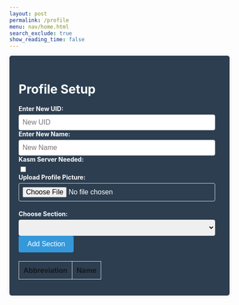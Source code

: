 ```yaml
---
layout: post
permalink: /profile
menu: nav/home.html
search_exclude: true
show_reading_time: false
---
```









<style>








.profile-container {
    display: flex;
    justify-content: center;
    align-items: center;
}








.profile-card {
    width: 100%;
    max-width: 600px;
    background-color: #2c3e50; /* Dark blue background */
    border: 1px solid #34495e; /* Darker border */
    border-radius: 5px;
    box-shadow: 0 0 10px rgba(0, 0, 0, 0.1);
    padding: 20px;
    color: #ffffff; /* White text */
}
















.profile-card label {
    display: block;
    font-weight: bold;
    margin-bottom: 5px;
}
















.profile-card input[type="text"],
.profile-card input[type="file"],
.profile-card select {
    width: calc(100% - 12px);
    padding: 8px;
    border: 1px solid #ddd;
    border-radius: 4px;
    font-size: 16px;
}
















.profile-card button {
    background-color: #3498db; /* Blue button */
    color: #ffffff;
    border: none;
    border-radius: 4px;
    padding: 10px 20px;
    cursor: pointer;
    font-size: 16px;
}
















.profile-card button:hover {
    background-color: #2980b9; /* Darker blue on hover */
}
















.profile-table {
    width: 100%;
    margin-top: 20px;
    border-collapse: collapse;
}
















.profile-table th,
.profile-table td {
    border: 1px solid #ddd;
    padding: 10px;
    text-align: left;
}
















.details-button {
    display: block;
    width: 100%;
    padding: 10px;
    margin-top: 20px;
    background-color: #3498db; /* Blue button */
    color: white;
    border: none;
    border-radius: 5px;
    cursor: pointer;
    text-align: center;
    text-decoration: none;
}
















.details-button:hover {
    background-color: #2980b9; /* Darker blue on hover */
}
















.profile-image-box {
    text-align: center;
    margin-top: 20px;
}
















.profile-image-box img {
    max-width: 100%;
    height: auto;
    border-radius: 50%;
    border: 2px solid #34495e;
}

.delete-button {
    background-color: red !important;
    color: white !important;
    border: none !important;
    padding: 5px 10px !important;
    cursor: pointer !important;
    font-size: 12px !important;
    margin-left: 10px !important;
}

.delete-button:hover {
    background-color: darkred !important;
}

/* CSS styles remain unchanged */
</style>








<div class="profile-container">
<!-- Profile Setup -->
<div class="profile-card">
    <h1>Profile Setup</h1>
    <form>
        <div>
            <label for="newUid">Enter New UID:</label>
            <input type="text" id="newUid" placeholder="New UID">
        </div>
         <div>
            <label for="newUid">Enter New Name:</label>
            <input type="text" id="newName" placeholder="New Name">
        </div>
        <div>
          <label for="kasmServerNeeded">Kasm Server Needed:</label>
          <input type="checkbox" id="kasmServerNeeded" onclick="toggleKasmServerNeeded()">
   </div>
        <label for="profilePicture">Upload Profile Picture:</label>
        <input type="file" id="profilePicture" accept="image/*" onchange="saveProfilePicture()">
        <div class="profile-image-box" id="profileImageBox">
            <!-- Profile picture will be displayed here -->
        </div>
        <p id="profile-message" style="color: red;"></p>
        <div>
            <label for="sectionDropdown">Choose Section:</label>
            <select id="sectionDropdown">
                <!-- Options will be dynamically populated -->
            </select>
        </div>
        <div>
            <button type="button" onclick="addSection()">Add Section</button>
        </div>
        <table class="profile-table" id="profileTable">
            <thead>
                <tr>
                    <th>Abbreviation</th>
                    <th>Name</th>
                </tr>
            </thead>
            <tbody id="profileResult">
                <!-- Table rows will be dynamically populated -->
            </tbody>
        </table>
    </form>
</div>
</div>




















<script type="module">
 // Import fetchOptions from config.js
 import { pythonURI, fetchOptions } from '{{site.baseurl}}/assets/js/api/config.js';








 // Global variable to hold predefined sections
 let predefinedSections = [];








 // Function to fetch  sections from kasm2_backend
 async function fetchPredefinedSections() {
     const URL = pythonURI + "/api/section";








     try {
         const response = await fetch(URL, fetchOptions);
         if (!response.ok) {
             throw new Error(`Failed to fetch predefined sections: ${response.status}`);
         }








         return await response.json();
     } catch (error) {
         console.error('Error fetching predefined sections:', error.message);
         return []; // Return empty array on error
     }
 }








 // Function to populate section dropdown menu
 function populateSectionDropdown(predefinedSections) {
     const sectionDropdown = document.getElementById('sectionDropdown');
     sectionDropdown.innerHTML = ''; // Clear existing options








     predefinedSections.forEach(section => {
         const option = document.createElement('option');
         option.value = section.abbreviation;
         option.textContent = `${section.abbreviation} - ${section.name}`;
         sectionDropdown.appendChild(option);
     });








     // Display sections in the table
     displayProfileSections();
 }








 // Global variable to hold user sections
 let userSections = [];








 // Function to add a section
 window.addSection = async function () {
     const dropdown = document.getElementById('sectionDropdown');
     const selectedOption = dropdown.options[dropdown.selectedIndex];
     const abbreviation = selectedOption.value;
     const name = selectedOption.textContent.split(' ').slice(1).join(' ');








     if (!abbreviation || !name) {
         document.getElementById('profile-message').textContent = 'Please select a section from the dropdown.';
         return;
     }








     // Clear error message
     document.getElementById('profile-message').textContent = '';








     // Add section to userSections array if not already added
     const sectionExists = userSections.some(section => section.abbreviation === abbreviation && section.name === name);
     if (!sectionExists) {
         userSections.push({ abbreviation, name });








         // Display added section in the table
         displayProfileSections();








         // Save sections immediately
         await saveSections();
     }
 }








 // Function to display added sections in the table
 function displayProfileSections() {
        const tableBody = document.getElementById('profileResult');
        tableBody.innerHTML = ''; // Clear existing rows

        // Create a new row and cell for each section
        userSections.forEach(section => {
            const tr = document.createElement('tr');
            const abbreviationCell = document.createElement('td');
            const nameCell = document.createElement('td');
            const actionCell = document.createElement('td');

            // Fill in the corresponding cells with data
            abbreviationCell.textContent = section.abbreviation;
            nameCell.textContent = section.name;

            const deleteButton = document.createElement('button');
            deleteButton.textContent = 'Delete';
            deleteButton.classList.add('delete-button');
            deleteButton.onclick = function() {
                deleteSection(section.abbreviation);
            };

            actionCell.appendChild(deleteButton);
            tr.appendChild(abbreviationCell);
            tr.appendChild(nameCell);
            tr.appendChild(actionCell);

            // Add the row to table
            tableBody.appendChild(tr);
        });
    }








 // Function to save sections in the specified format
 async function saveSections() {
  
     const sectionAbbreviations = userSections.map(section => section.abbreviation);








     const sectionsData = {
         sections: sectionAbbreviations
     };








     const URL = pythonURI + "/api/user/section"; // Adjusted endpoint








     const options = {
         ...fetchOptions,
         method: 'POST',
         body: JSON.stringify(sectionsData)
     };








     try {
         const response = await fetch(URL, options);
         if (!response.ok) {
             throw new Error(`Failed to save sections: ${response.status}`);
         }
         console.log('Sections saved successfully!');








         // Fetch updated data and update table immediately after saving
         await fetchDataAndPopulateTable();
     } catch (error) {
         console.error('Error saving sections:', error.message);
         // Handle error display or fallback mechanism
     } 
 }








 // Function to fetch data from the backend and populate the table
 async function fetchDataAndPopulateTable() {
     const URL = pythonURI + "/api/user/section"; // Endpoint to fetch sections data








     try {
         const response = await fetch(URL, fetchOptions);
         if (!response.ok) {
             throw new Error(`Failed to fetch sections: ${response.status}`);
         }








         const sectionsData = await response.json();
         updateTableWithData(sectionsData); // Call function to update table with fetched data
     } catch (error) {
         console.error('Error fetching sections:', error.message);
         // Handle error display or fallback mechanism
     }
 }








 // Function to update table with fetched data
function updateTableWithData(data) {
    const tableBody = document.getElementById('profileResult');
  
   tableBody.innerHTML = '';

    data.sections.forEach((section, index) => {
        const tr = document.createElement('tr');
        const abbreviationCell = document.createElement('td');
        const nameCell = document.createElement('td');
        const deleteButton = document.createElement('button');

        abbreviationCell.textContent = section.abbreviation;
        nameCell.textContent = section.name;

        deleteButton.textContent = 'Delete';
        deleteButton.classList.add('delete-button');
        deleteButton.onclick = async function() {
            const URL = pythonURI + "/api/user/section"
            // Remove the row from the table
            tr.remove();

            // Create fetch options
            const options = {
                ...fetchOptions,
                method: 'DELETE',
                headers: {
                    'Content-Type': 'application/json'
                },
                body: JSON.stringify({ sections: [section.abbreviation] })
            };

            try {
                const response = await fetch(URL, options);
                if (!response.ok) {
                    throw new Error(`Failed to delete section: ${response.status}`);
                }
                const data = await response.json();
                console.log('Success:', data);
            } catch (error) {
                console.error('Error:', error);
            }
        };

        nameCell.appendChild(deleteButton);
        tr.appendChild(abbreviationCell);
        tr.appendChild(nameCell);

        tableBody.appendChild(tr);
    });
}






 // Function to fetch user profile data
 async function fetchUserProfile() {
     const URL = pythonURI + "/api/id/pfp"; // Endpoint to fetch user profile data








     try {
         const response = await fetch(URL, fetchOptions);
         if (!response.ok) {
             throw new Error(`Failed to fetch user profile: ${response.status}`);
         }








         const profileData = await response.json();
         displayUserProfile(profileData);
     } catch (error) {
         console.error('Error fetching user profile:', error.message);
         // Handle error display or fallback mechanism
     }
 }








 // Function to display user profile data
 function displayUserProfile(profileData) {
     const profileImageBox = document.getElementById('profileImageBox');
     if (profileData.pfp) {
         const img = document.createElement('img');
         img.src = `data:image/jpeg;base64,${profileData.pfp}`;
         img.alt = 'Profile Picture';
         profileImageBox.innerHTML = ''; // Clear existing content
         profileImageBox.appendChild(img); // Append new image element
     } else {
         profileImageBox.innerHTML = '<p>No profile picture available.</p>';
     }








     // Display other profile information as needed
     // Example: Update HTML elements with profileData.username, profileData.email
 }








 // Function to save profile picture
 window.saveProfilePicture = async function () {



     const fileInput = document.getElementById('profilePicture');
     const file = fileInput.files[0];
     if (file) {
         const reader = new FileReader();
         reader.onload = function() {
             const profileImageBox = document.getElementById('profileImageBox');
             profileImageBox.innerHTML = `<img src="${reader.result}" alt="Profile Picture">`;
         };
         reader.readAsDataURL(file);
     }




     if (!file) return;

     try {
         const base64String = await convertToBase64(file);
         await sendProfilePicture(base64String);
         console.log('Profile picture uploaded successfully!');


    
     } catch (error) {
         console.error('Error uploading profile picture:', error.message);
         // Handle error display or fallback mechanism
     }
 }





 // Function to fetch profile picture data
 async function fetchProfilePictureData() {
     try {
         const response = await fetch('/api/id/pfp', {
             method: 'GET',
         });
         if (!response.ok) {
             throw new Error('Failed to fetch profile picture data');
         }
         const imageData = await response.json();
         return imageData; // Assuming the backend returns JSON data
     } catch (error) {
         console.error('Error fetching profile picture data:', error.message);
         throw error;
     }
 }



 // Function to convert file to base64
 async function convertToBase64(file) {
     return new Promise((resolve, reject) => {
         const reader = new FileReader();
         reader.onload = () => resolve(reader.result.split(',')[1]); // Remove the prefix part of the result
         reader.onerror = error => reject(error);
         reader.readAsDataURL(file);
     });
 }




 // Function to send profile picture to server
 async function sendProfilePicture(base64String) {
     const URL = pythonURI + "/api/id/pfp"; // Adjust endpoint as needed
     const options = {
         ...fetchOptions,
         method: 'PUT',
         body: JSON.stringify({ pfp: base64String })
     };








     try {
         const response = await fetch(URL, options);
         if (!response.ok) {
             throw new Error(`Failed to upload profile picture: ${response.status}`);
         }
         console.log('Profile picture uploaded successfully!');
         // Handle success response as needed
     } catch (error) {
         console.error('Error uploading profile picture:', error.message);
         // Handle error display or fallback mechanism
     }
 }







   // Function to update UI with new UID and change placeholder
window.updateUidField = function(newUid) {
   const uidInput = document.getElementById('newUid');
   uidInput.value = newUid;
   uidInput.placeholder = newUid;
}


// Function to update UI with new Name and change placeholder
window.updateNameField = function(newName) {
   const nameInput = document.getElementById('newName');
   nameInput.value = newName;
   nameInput.placeholder = newName;
}


 // Function to change UID
 window.changeUid = async function(uid) {
     if (uid) {
         const URL = pythonURI + "/api/user"; // Adjusted endpoint

         const options = {
             ...fetchOptions,
             method: 'PUT',
             body: JSON.stringify({ uid })
         };

         try {
             const response = await fetch(URL, options);
             if (!response.ok) {
                 throw new Error(`Failed to update UID: ${response.status}`);
             }
             console.log('UID updated successfully!');
            window.updateUidField(uid);
         } catch (error) {
             console.error('Error updating UID:', error.message);
             // Handle error display or fallback mechanism
         }
     }
 }

 // Function to change Name
 window.changeName = async function(name) {
     if (name) {
         const URL = pythonURI + "/api/user"; // Adjusted endpoint

         const options = {
             ...fetchOptions,
             method: 'PUT',
             body: JSON.stringify({ name })
         };

         try {
             const response = await fetch(URL, options);
             if (!response.ok) {
                 throw new Error(`Failed to update Name: ${response.status}`);
             }
             console.log('Name updated successfully!');
             window.updateNameField(name);
         } catch (error) {
             console.error('Error updating Name:', error.message);
             // Handle error display or fallback mechanism
         }
     }
 }

 // Event listener to trigger updateUid function when UID field is changed
 document.getElementById('newUid').addEventListener('change', function() {
     const uid = this.value;
     window.changeUid(uid);


 });

 // Event listener to trigger updateName function when Name field is changed
 document.getElementById('newName').addEventListener('change', function() {
     const name = this.value;
     window.changeName(name);
     

 });



window.fetchKasmServerNeeded = async function() {
  const URL = pythonURI + "/api/id"; // Adjusted endpoint




  try {
      const response = await fetch(URL, fetchOptions);
      if (!response.ok) {
          throw new Error(`Failed to fetch kasm_server_needed: ${response.status}`);
      }




      const userData = await response.json();
      const kasmServerNeeded = userData.kasm_server_needed




      // Update checkbox state based on fetched value
      const checkbox = document.getElementById('kasmServerNeeded');
      checkbox.checked = kasmServerNeeded;
  } catch (error) {
      console.error('Error fetching kasm_server_needed:', error.message);
      // Handle error display or fallback mechanism
  }
};




// Function to toggle kasm_server_needed attribute on checkbox change
window.toggleKasmServerNeeded = async function() {
  const checkbox = document.getElementById('kasmServerNeeded');
  const newKasmServerNeeded = checkbox.checked;




  const URL = pythonURI + "/api/user"; // Adjusted endpoint




  const data = {
      kasm_server_needed: newKasmServerNeeded
  };




  const options = {
      ...fetchOptions,
      method: 'PUT',
      body: JSON.stringify(data)
  };




  try {
      const response = await fetch(URL, options);
      if (!response.ok) {
          throw new Error(`Failed to update kasm_server_needed: ${response.status}`);
      }
      console.log('Kasm Server Needed updated successfully!');
  } catch (error) {
      console.error('Error updating kasm_server_needed:', error.message);
      // Handle error display or fallback mechanism
  }
};
    window.fetchUid = async function() {
     const URL = pythonURI + "/api/id"; // Adjusted endpoint




     try {
         const response = await fetch(URL, fetchOptions);
         if (!response.ok) {
             throw new Error(`Failed to fetch UID: ${response.status}`);
         }




         const data = await response.json();
         return data.uid;
     } catch (error) {
         console.error('Error fetching UID:', error.message);
         return null;
     }
 };




 // Function to fetch Name from backend
 window.fetchName = async function() {
     const URL = pythonURI + "/api/id"; // Adjusted endpoint




     try {
         const response = await fetch(URL, fetchOptions);
         if (!response.ok) {
             throw new Error(`Failed to fetch Name: ${response.status}`);
         }




         const data = await response.json();
         return data.name;
     } catch (error) {
         console.error('Error fetching Name:', error.message);
         return null;
     }
 };






 // Function to set placeholders for UID and Name
 window.setPlaceholders = async function() {
     const uidInput = document.getElementById('newUid');
     const nameInput = document.getElementById('newName');




     try {
         const uid = await window.fetchUid();
         const name = await window.fetchName();




         if (uid !== null) {
             uidInput.placeholder = uid;
         }
         if (name !== null) {
             nameInput.placeholder = name;
         }
     } catch (error) {
         console.error('Error setting placeholders:', error.message);
     }
 };








 // Call fetchPredefinedSections and initializeProfileSetup when DOM content is loaded
 document.addEventListener('DOMContentLoaded', async function () {
     try {
         predefinedSections = await fetchPredefinedSections();
         console.log('Predefined Sections:', predefinedSections);
         populateSectionDropdown(predefinedSections); // Populate dropdown with fetched sections
         await fetchUserProfile(); // Fetch user profile data
         await fetchDataAndPopulateTable(); // Fetch and populate table with user sections
         await fetchKasmServerNeeded();
         await setPlaceholders();
     } catch (error) {
         console.error('Initialization error:', error.message);
         // Handle initialization error gracefully
     }
 });


 






</script>









